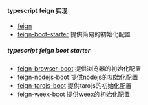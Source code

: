 
#### typescript feign 实现
- [feign](./feign)
- [feign-boot-starter](./feign-boot) 提供简易的初始化配置

##### typescript feign boot starter
- [feign-browser-boot](./feign-borswer-boot) 提供浏览器的初始化配置
- [feign-nodejs-boot](./feign-nodejs-boot)   提供nodejs的初始化配置
- [feign-tarojs-boot](./feign-tarojs-boot)   提供tarojs的初始化配置
- [feign-weex-boot](./feign-weex-boot)       提供weex的初始化配置
